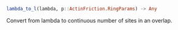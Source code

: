```julia
lambda_to_l(lambda, p::ActinFriction.RingParams) -> Any

```

Convert from lambda to continuous number of sites in an overlap.
